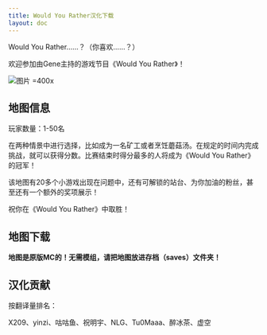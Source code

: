```yaml
---
title: Would You Rather汉化下载
layout: doc
---
```


Would You Rather……？（你喜欢……？）

欢迎参加由Gene主持的游戏节目《Would You Rather》！

![图片 =400x](/imgs/maps/wyr.webp)

## 地图信息

玩家数量：1-50名

在两种情景中进行选择，比如成为一名矿工或者烹饪蘑菇汤。在规定的时间内完成挑战，就可以获得分数。比赛结束时得分最多的人将成为《Would You Rather》的冠军！

该地图有20多个小游戏出现在问题中，还有可解锁的站台、为你加油的粉丝，甚至还有一个额外的奖项展示！

祝你在《Would You Rather》中取胜！

<DownloadLinks :methods="[
  { id: 'mapdl', text: '下载地图和汉化', icon: '/imgs/svg/lanzou.svg', link: '/doing' },
  { id: 'planetminecraft', text: '地图原帖', icon: '/imgs/svg/planetminecraft.svg', link: 'https://www.planetminecraft.com/project/would-you-rather-4897801/' },
  { id: 'lazy', text: '懒汉下载', icon: '/imgs/lazydl.png', link: '/doing' }
]" />

## 地图下载

**地图是原版MC的！无需模组，请把地图放进存档（saves）文件夹！**

## 汉化贡献

按翻译量排名：

X209、yinzi、咕咕鱼、祝明宇、NLG、Tu0Maaa、醉冰茶、虚空

<DocSupport />

